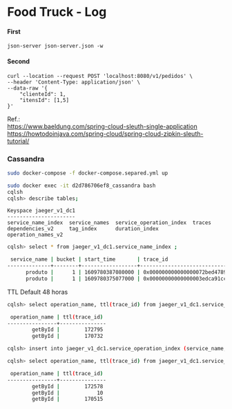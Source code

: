 # Food Truck - Log

#### First

```shell script
json-server json-server.json -w
```

#### Second

```shell script
curl --location --request POST 'localhost:8080/v1/pedidos' \
--header 'Content-Type: application/json' \
--data-raw '{
	"clienteId": 1,
	"itensId": [1,5]
}'
```


Ref.:   
https://www.baeldung.com/spring-cloud-sleuth-single-application    
https://howtodoinjava.com/spring-cloud/spring-cloud-zipkin-sleuth-tutorial/   


### Cassandra 

```sh
sudo docker-compose -f docker-compose.separed.yml up 
```

```sh
sudo docker exec -it d2d786706ef8_cassandra bash
cqlsh
cqlsh> describe tables;
```

```
Keyspace jaeger_v1_dc1
----------------------
service_name_index  service_names  service_operation_index  traces            
dependencies_v2     tag_index      duration_index           operation_names_v2
```

```sh
cqlsh> select * from jaeger_v1_dc1.service_name_index ;    

 service_name | bucket | start_time       | trace_id
--------------+--------+------------------+------------------------------------
      produto |      1 | 1609780387080000 | 0x000000000000000072bed4789a519110
      produto |      1 | 1609780375077000 | 0x00000000000000003edca91cc5ecfda7
```
   
TTL Default 48 horas   
   
```sh
cqlsh> select operation_name, ttl(trace_id) from jaeger_v1_dc1.service_operation_index;

 operation_name | ttl(trace_id)
----------------+---------------
        getById |        172795
        getById |        170732
```		

```sh
cqlsh> insert into jaeger_v1_dc1.service_operation_index (service_name, operation_name, start_time, trace_id) values ('produto', 'getById', 1609780387080000, 0x000000000000000072bed4789a519110) using ttl 15;
```

```sh
cqlsh> select operation_name, ttl(trace_id) from jaeger_v1_dc1.service_operation_index;

 operation_name | ttl(trace_id)
----------------+---------------
        getById |        172578
        getById |            10
        getById |        170515
```		
